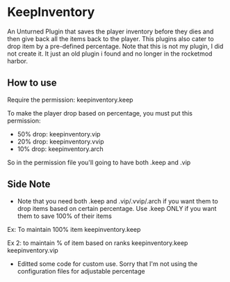 # KeepInventory

An Unturned Plugin that saves the player inventory before they dies and then give back all the items back to the player.
This plugins also cater to drop item by a pre-defined percentage. Note that this is not my plugin, I did not create it. It just an old plugin i found and no longer in the rocketmod harbor.

## How to use

Require the permission: keepinventory.keep

To make the player drop based on percentage, you must put this permission:

* 50% drop: keepinventory.vip
* 20% drop: keepinventory.vvip
* 10% drop: keepinventory.arch

So in the permission file you'll going to have both .keep and .vip

## Side Note

* Note that you need both .keep and .vip/.vvip/.arch if you want them to drop items based on certain percentage. Use .keep ONLY if you want them to save 100% of  their items

Ex: To maintain 100% item
<permission>keepinventory.keep</permission> 

Ex 2: to maintain % of item based on ranks
<permission>keepinventory.keep</permisson>
<permission>keepinventory.vip</permission>

* Editted some code for custom use. Sorry that I'm not using the configuration files for adjustable percentage
